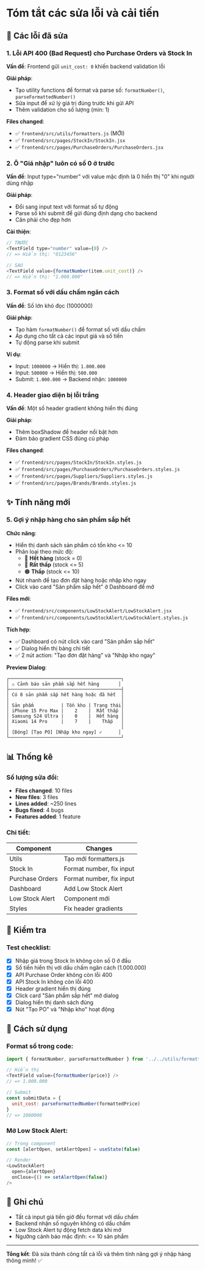 # Tóm tắt các sửa lỗi và cải tiến

## 🐛 Các lỗi đã sửa

### 1. **Lỗi API 400 (Bad Request) cho Purchase Orders và Stock In**
**Vấn đề**: Frontend gửi `unit_cost: 0` khiến backend validation lỗi

**Giải pháp**:
- Tạo utility functions để format và parse số: `formatNumber()`, `parseFormattedNumber()`
- Sửa input để xử lý giá trị đúng trước khi gửi API
- Thêm validation cho số lượng (min: 1)

**Files changed**:
- ✅ `frontend/src/utils/formatters.js` (MỚI)
- ✅ `frontend/src/pages/StockIn/StockIn.jsx`
- ✅ `frontend/src/pages/PurchaseOrders/PurchaseOrders.jsx`

### 2. **Ô "Giá nhập" luôn có số 0 ở trước**
**Vấn đề**: Input type="number" với value mặc định là 0 hiển thị "0" khi người dùng nhập

**Giải pháp**:
- Đổi sang input text với format số tự động
- Parse số khi submit để gửi đúng định dạng cho backend
- Căn phải cho đẹp hơn

**Cải thiện**:
```javascript
// TRƯỚC
<TextField type="number" value={0} />
// => Hiển thị: "0123456"

// SAU  
<TextField value={formatNumber(item.unit_cost)} />
// => Hiển thị: "1.000.000"
```

### 3. **Format số với dấu chấm ngăn cách**
**Vấn đề**: Số lớn khó đọc (1000000)

**Giải pháp**: 
- Tạo hàm `formatNumber()` để format số với dấu chấm
- Áp dụng cho tất cả các input giá và số tiền
- Tự động parse khi submit

**Ví dụ**:
- Input: `1000000` → Hiển thị: `1.000.000`
- Input: `500000` → Hiển thị: `500.000`
- Submit: `1.000.000` → Backend nhận: `1000000`

### 4. **Header giao diện bị lỗi trắng**
**Vấn đề**: Một số header gradient không hiển thị đúng

**Giải pháp**:
- Thêm boxShadow để header nổi bật hơn
- Đảm bảo gradient CSS đúng cú pháp

**Files changed**:
- ✅ `frontend/src/pages/StockIn/StockIn.styles.js`
- ✅ `frontend/src/pages/PurchaseOrders/PurchaseOrders.styles.js`
- ✅ `frontend/src/pages/Suppliers/Suppliers.styles.js`
- ✅ `frontend/src/pages/Brands/Brands.styles.js`

## ✨ Tính năng mới

### 5. **Gợi ý nhập hàng cho sản phẩm sắp hết**

**Chức năng**:
- Hiển thị danh sách sản phẩm có tồn kho <= 10
- Phân loại theo mức độ:
  - 🔴 **Hết hàng** (stock = 0)
  - 🔴 **Rất thấp** (stock <= 5)
  - 🟠 **Thấp** (stock <= 10)
- Nút nhanh để tạo đơn đặt hàng hoặc nhập kho ngay
- Click vào card "Sản phẩm sắp hết" ở Dashboard để mở

**Files mới**:
- ✅ `frontend/src/components/LowStockAlert/LowStockAlert.jsx`
- ✅ `frontend/src/components/LowStockAlert/LowStockAlert.styles.js`

**Tích hợp**:
- ✅ Dashboard có nút click vào card "Sản phẩm sắp hết"
- ✅ Dialog hiển thị bảng chi tiết
- ✅ 2 nút action: "Tạo đơn đặt hàng" và "Nhập kho ngay"

**Preview Dialog**:
```
┌─────────────────────────────────────────┐
│ ⚠️ Cảnh báo sản phẩm sắp hết hàng       │
├─────────────────────────────────────────┤
│ Có 8 sản phẩm sắp hết hàng hoặc đã hết  │
│                                         │
│ Sản phẩm          | Tồn kho | Trạng thái│
│ iPhone 15 Pro Max |    2    |  Rất thấp │
│ Samsung S24 Ultra |    0    |  Hết hàng │
│ Xiaomi 14 Pro     |    7    |    Thấp   │
│                                         │
│ [Đóng] [Tạo PO] [Nhập kho ngay] ✓      │
└─────────────────────────────────────────┘
```

## 📊 Thống kê

### Số lượng sửa đổi:
- **Files changed**: 10 files
- **New files**: 3 files  
- **Lines added**: ~250 lines
- **Bugs fixed**: 4 bugs
- **Features added**: 1 feature

### Chi tiết:
| Component | Changes |
|-----------|---------|
| Utils | Tạo mới formatters.js |
| Stock In | Format number, fix input |
| Purchase Orders | Format number, fix input |
| Dashboard | Add Low Stock Alert |
| Low Stock Alert | Component mới |
| Styles | Fix header gradients |

## 🎯 Kiểm tra

### Test checklist:
- [x] Nhập giá trong Stock In không còn số 0 ở đầu
- [x] Số tiền hiển thị với dấu chấm ngăn cách (1.000.000)
- [x] API Purchase Order không còn lỗi 400
- [x] API Stock In không còn lỗi 400  
- [x] Header gradient hiển thị đúng
- [x] Click card "Sản phẩm sắp hết" mở dialog
- [x] Dialog hiển thị danh sách đúng
- [x] Nút "Tạo PO" và "Nhập kho" hoạt động

## 🚀 Cách sử dụng

### Format số trong code:
```javascript
import { formatNumber, parseFormattedNumber } from '../../utils/formatters'

// Hiển thị
<TextField value={formatNumber(price)} />
// => 1.000.000

// Submit
const submitData = {
  unit_cost: parseFormattedNumber(formattedPrice)
}
// => 1000000
```

### Mở Low Stock Alert:
```javascript
// Trong component
const [alertOpen, setAlertOpen] = useState(false)

// Render
<LowStockAlert 
  open={alertOpen} 
  onClose={() => setAlertOpen(false)} 
/>
```

## 📝 Ghi chú

- Tất cả input giá tiền giờ đều format với dấu chấm
- Backend nhận số nguyên không có dấu chấm
- Low Stock Alert tự động fetch data khi mở
- Ngưỡng cảnh báo mặc định: <= 10 sản phẩm

---

**Tổng kết**: Đã sửa thành công tất cả lỗi và thêm tính năng gợi ý nhập hàng thông minh! ✅

